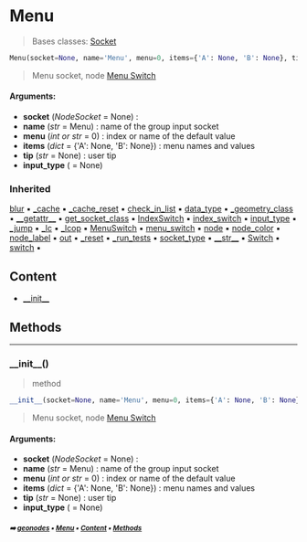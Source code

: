 # Menu

> Bases classes: [Socket](socket.md#socket)

``` python
Menu(socket=None, name='Menu', menu=0, items={'A': None, 'B': None}, tip=None, input_type=None)
```

> Menu socket, node [Menu Switch](https://docs.blender.org/manual/en/latest/modeling/geometry_nodes/utilities/menu_switch.html)

#### Arguments:
- **socket** (_NodeSocket_ = None) : 
- **name** (_str_ = Menu) : name of the group input socket
- **menu** (_int or str_ = 0) : index or name of the default value
- **items** (_dict_ = {'A': None, 'B': None}) : menu names and values
- **tip** (_str_ = None) : user tip
- **input_type** ( = None)

### Inherited

[blur](socket.md#blur) :black_small_square: [\_cache](nodecache.md#_cache) :black_small_square: [\_cache_reset](nodecache.md#_cache_reset) :black_small_square: [check_in_list](socket.md#check_in_list) :black_small_square: [data_type](socket.md#data_type) :black_small_square: [\_geometry_class](socket.md#_geometry_class) :black_small_square: [\_\_getattr__](socket.md#__getattr__) :black_small_square: [get_socket_class](socket.md#get_socket_class) :black_small_square: [IndexSwitch](socket.md#indexswitch) :black_small_square: [index_switch](socket.md#index_switch) :black_small_square: [input_type](socket.md#input_type) :black_small_square: [\_jump](socket.md#_jump) :black_small_square: [\_lc](socket.md#_lc) :black_small_square: [\_lcop](socket.md#_lcop) :black_small_square: [MenuSwitch](socket.md#menuswitch) :black_small_square: [menu_switch](socket.md#menu_switch) :black_small_square: [node](socket.md#node) :black_small_square: [node_color](socket.md#node_color) :black_small_square: [node_label](socket.md#node_label) :black_small_square: [out](socket.md#out) :black_small_square: [\_reset](socket.md#_reset) :black_small_square: [\_run_tests](socket.md#_run_tests) :black_small_square: [socket_type](socket.md#socket_type) :black_small_square: [\_\_str__](socket.md#__str__) :black_small_square: [Switch](socket.md#switch) :black_small_square: [switch](socket.md#switch) :black_small_square:

## Content

- [\_\_init__](menu.md#__init__)

## Methods



----------
### \_\_init__()

> method

``` python
__init__(socket=None, name='Menu', menu=0, items={'A': None, 'B': None}, tip=None, input_type=None)
```

> Menu socket, node [Menu Switch](https://docs.blender.org/manual/en/latest/modeling/geometry_nodes/utilities/menu_switch.html)

#### Arguments:
- **socket** (_NodeSocket_ = None) : 
- **name** (_str_ = Menu) : name of the group input socket
- **menu** (_int or str_ = 0) : index or name of the default value
- **items** (_dict_ = {'A': None, 'B': None}) : menu names and values
- **tip** (_str_ = None) : user tip
- **input_type** ( = None)

##### <sub>:arrow_right: [geonodes](index.md#geonodes) :black_small_square: [Menu](menu.md#menu) :black_small_square: [Content](menu.md#content) :black_small_square: [Methods](menu.md#methods)</sub>